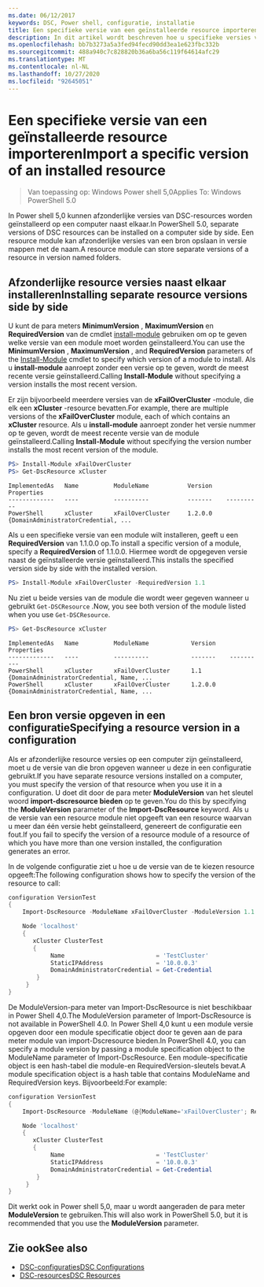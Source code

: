 ```yaml
---
ms.date: 06/12/2017
keywords: DSC, Power shell, configuratie, installatie
title: Een specifieke versie van een geïnstalleerde resource importeren
description: In dit artikel wordt beschreven hoe u specifieke versies van resource modules kunt installeren en importeren in uw configuraties.
ms.openlocfilehash: bb7b3273a5a3fed94fecd90dd3ea1e623fbc332b
ms.sourcegitcommit: 488a940c7c828820b36a6ba56c119f64614afc29
ms.translationtype: MT
ms.contentlocale: nl-NL
ms.lasthandoff: 10/27/2020
ms.locfileid: "92645051"
---
```

# <a name="import-a-specific-version-of-an-installed-resource"></a><span data-ttu-id="9056a-104">Een specifieke versie van een geïnstalleerde resource importeren</span><span class="sxs-lookup"><span data-stu-id="9056a-104">Import a specific version of an installed resource</span></span>

> <span data-ttu-id="9056a-105">Van toepassing op: Windows Power shell 5,0</span><span class="sxs-lookup"><span data-stu-id="9056a-105">Applies To: Windows PowerShell 5.0</span></span>

<span data-ttu-id="9056a-106">In Power shell 5,0 kunnen afzonderlijke versies van DSC-resources worden geïnstalleerd op een computer naast elkaar.</span><span class="sxs-lookup"><span data-stu-id="9056a-106">In PowerShell 5.0, separate versions of DSC resources can be installed on a computer side by side.</span></span> <span data-ttu-id="9056a-107">Een resource module kan afzonderlijke versies van een bron opslaan in versie mappen met de naam.</span><span class="sxs-lookup"><span data-stu-id="9056a-107">A resource module can store separate versions of a resource in version named folders.</span></span>

## <a name="installing-separate-resource-versions-side-by-side"></a><span data-ttu-id="9056a-108">Afzonderlijke resource versies naast elkaar installeren</span><span class="sxs-lookup"><span data-stu-id="9056a-108">Installing separate resource versions side by side</span></span>

<span data-ttu-id="9056a-109">U kunt de para meters **MinimumVersion** , **MaximumVersion** en **RequiredVersion** van de cmdlet [install-module](/powershell/module/PowershellGet/Install-Module) gebruiken om op te geven welke versie van een module moet worden geïnstalleerd.</span><span class="sxs-lookup"><span data-stu-id="9056a-109">You can use the **MinimumVersion** , **MaximumVersion** , and **RequiredVersion** parameters of the [Install-Module](/powershell/module/PowershellGet/Install-Module) cmdlet to specify which version of a module to install.</span></span> <span data-ttu-id="9056a-110">Als u **install-module** aanroept zonder een versie op te geven, wordt de meest recente versie geïnstalleerd.</span><span class="sxs-lookup"><span data-stu-id="9056a-110">Calling **Install-Module** without specifying a version installs the most recent version.</span></span>

<span data-ttu-id="9056a-111">Er zijn bijvoorbeeld meerdere versies van de **xFailOverCluster** -module, die elk een **xCluster** -resource bevatten.</span><span class="sxs-lookup"><span data-stu-id="9056a-111">For example, there are multiple versions of the **xFailOverCluster** module, each of which contains an **xCluster** resource.</span></span> <span data-ttu-id="9056a-112">Als u **install-module** aanroept zonder het versie nummer op te geven, wordt de meest recente versie van de module geïnstalleerd.</span><span class="sxs-lookup"><span data-stu-id="9056a-112">Calling **Install-Module** without specifying the version number installs the most recent version of the module.</span></span>

```powershell
PS> Install-Module xFailOverCluster
PS> Get-DscResource xCluster
```

```Output
ImplementedAs   Name          ModuleName           Version    Properties
-------------   ----          ----------           -------    ----------
PowerShell      xCluster      xFailOverCluster     1.2.0.0    {DomainAdministratorCredential, ...
```

<span data-ttu-id="9056a-113">Als u een specifieke versie van een module wilt installeren, geeft u een **RequiredVersion** van 1.1.0.0 op.</span><span class="sxs-lookup"><span data-stu-id="9056a-113">To install a specific version of a module, specify a **RequiredVersion** of 1.1.0.0.</span></span> <span data-ttu-id="9056a-114">Hiermee wordt de opgegeven versie naast de geïnstalleerde versie geïnstalleerd.</span><span class="sxs-lookup"><span data-stu-id="9056a-114">This installs the specified version side by side with the installed version.</span></span>

```powershell
PS> Install-Module xFailOverCluster -RequiredVersion 1.1
```

<span data-ttu-id="9056a-115">Nu ziet u beide versies van de module die wordt weer gegeven wanneer u gebruikt `Get-DSCResource` .</span><span class="sxs-lookup"><span data-stu-id="9056a-115">Now, you see both version of the module listed when you use `Get-DSCResource`.</span></span>

```powershell
PS> Get-DscResource xCluster
```

```Output
ImplementedAs   Name          ModuleName            Version    Properties
-------------   ----          ----------            -------    ----------
PowerShell      xCluster      xFailOverCluster      1.1        {DomainAdministratorCredential, Name, ...
PowerShell      xCluster      xFailOverCluster      1.2.0.0    {DomainAdministratorCredential, Name, ...
```

## <a name="specifying-a-resource-version-in-a-configuration"></a><span data-ttu-id="9056a-116">Een bron versie opgeven in een configuratie</span><span class="sxs-lookup"><span data-stu-id="9056a-116">Specifying a resource version in a configuration</span></span>

<span data-ttu-id="9056a-117">Als er afzonderlijke resource versies op een computer zijn geïnstalleerd, moet u de versie van die bron opgeven wanneer u deze in een configuratie gebruikt.</span><span class="sxs-lookup"><span data-stu-id="9056a-117">If you have separate resource versions installed on a computer, you must specify the version of that resource when you use it in a configuration.</span></span> <span data-ttu-id="9056a-118">U doet dit door de para meter **ModuleVersion** van het sleutel woord **import-dscresource bieden** op te geven.</span><span class="sxs-lookup"><span data-stu-id="9056a-118">You do this by specifying the **ModuleVersion** parameter of the **Import-DscResource** keyword.</span></span> <span data-ttu-id="9056a-119">Als u de versie van een resource module niet opgeeft van een resource waarvan u meer dan één versie hebt geïnstalleerd, genereert de configuratie een fout.</span><span class="sxs-lookup"><span data-stu-id="9056a-119">If you fail to specify the version of a resource module of a resource of which you have more than one version installed, the configuration generates an error.</span></span>

<span data-ttu-id="9056a-120">In de volgende configuratie ziet u hoe u de versie van de te kiezen resource opgeeft:</span><span class="sxs-lookup"><span data-stu-id="9056a-120">The following configuration shows how to specify the version of the resource to call:</span></span>

```powershell
configuration VersionTest
{
    Import-DscResource -ModuleName xFailOverCluster -ModuleVersion 1.1

    Node 'localhost'
    {
       xCluster ClusterTest
       {
            Name                          = 'TestCluster'
            StaticIPAddress               = '10.0.0.3'
            DomainAdministratorCredential = Get-Credential
        }
     }
}
```

<span data-ttu-id="9056a-121">De ModuleVersion-para meter van Import-DscResource is niet beschikbaar in Power Shell 4,0.</span><span class="sxs-lookup"><span data-stu-id="9056a-121">The ModuleVersion parameter of Import-DscResource is not available in PowerShell 4.0.</span></span> <span data-ttu-id="9056a-122">In Power Shell 4,0 kunt u een module versie opgeven door een module specificatie object door te geven aan de para meter module van import-Dscresource bieden.</span><span class="sxs-lookup"><span data-stu-id="9056a-122">In PowerShell 4.0, you can specify a module version by passing a module specification object to the ModuleName parameter of Import-DscResource.</span></span> <span data-ttu-id="9056a-123">Een module-specificatie object is een hash-tabel die module-en RequiredVersion-sleutels bevat.</span><span class="sxs-lookup"><span data-stu-id="9056a-123">A module specification object is a hash table that contains ModuleName and RequiredVersion keys.</span></span> <span data-ttu-id="9056a-124">Bijvoorbeeld:</span><span class="sxs-lookup"><span data-stu-id="9056a-124">For example:</span></span>

```powershell
configuration VersionTest
{
    Import-DscResource -ModuleName (@{ModuleName='xFailOverCluster'; RequiredVersion='1.1'} )

    Node 'localhost'
    {
       xCluster ClusterTest
       {
            Name                          = 'TestCluster'
            StaticIPAddress               = '10.0.0.3'
            DomainAdministratorCredential = Get-Credential
        }
     }
}
```

<span data-ttu-id="9056a-125">Dit werkt ook in Power shell 5,0, maar u wordt aangeraden de para meter **ModuleVersion** te gebruiken.</span><span class="sxs-lookup"><span data-stu-id="9056a-125">This will also work in PowerShell 5.0, but it is recommended that you use the **ModuleVersion** parameter.</span></span>

## <a name="see-also"></a><span data-ttu-id="9056a-126">Zie ook</span><span class="sxs-lookup"><span data-stu-id="9056a-126">See also</span></span>

- [<span data-ttu-id="9056a-127">DSC-configuraties</span><span class="sxs-lookup"><span data-stu-id="9056a-127">DSC Configurations</span></span>](configurations.md)
- [<span data-ttu-id="9056a-128">DSC-resources</span><span class="sxs-lookup"><span data-stu-id="9056a-128">DSC Resources</span></span>](../resources/resources.md)
